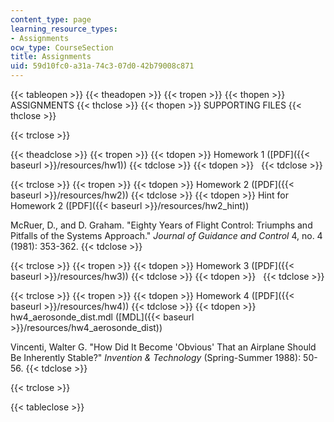 ```yaml
---
content_type: page
learning_resource_types:
- Assignments
ocw_type: CourseSection
title: Assignments
uid: 59d10fc0-a31a-74c3-07d0-42b79008c871
---
```


{{< tableopen >}}
{{< theadopen >}}
{{< tropen >}}
{{< thopen >}}
ASSIGNMENTS
{{< thclose >}}
{{< thopen >}}
SUPPORTING FILES
{{< thclose >}}

{{< trclose >}}

{{< theadclose >}}
{{< tropen >}}
{{< tdopen >}}
Homework 1 ([PDF]({{< baseurl >}}/resources/hw1))
{{< tdclose >}}
{{< tdopen >}}
 
{{< tdclose >}}

{{< trclose >}}
{{< tropen >}}
{{< tdopen >}}
Homework 2 ([PDF]({{< baseurl >}}/resources/hw2))
{{< tdclose >}}
{{< tdopen >}}
Hint for Homework 2 ([PDF]({{< baseurl >}}/resources/hw2_hint))  
  
McRuer, D., and D. Graham. "Eighty Years of Flight Control: Triumphs and Pitfalls of the Systems Approach." _Journal of Guidance and Control_ 4, no. 4 (1981): 353-362.
{{< tdclose >}}

{{< trclose >}}
{{< tropen >}}
{{< tdopen >}}
Homework 3 ([PDF]({{< baseurl >}}/resources/hw3))
{{< tdclose >}}
{{< tdopen >}}
 
{{< tdclose >}}

{{< trclose >}}
{{< tropen >}}
{{< tdopen >}}
Homework 4 ([PDF]({{< baseurl >}}/resources/hw4))
{{< tdclose >}}
{{< tdopen >}}
hw4\_aerosonde\_dist.mdl ([MDL]({{< baseurl >}}/resources/hw4_aerosonde_dist))  
  
Vincenti, Walter G. "How Did It Become 'Obvious' That an Airplane Should Be Inherently Stable?" _Invention & Technology_ (Spring-Summer 1988): 50-56.
{{< tdclose >}}

{{< trclose >}}

{{< tableclose >}}
